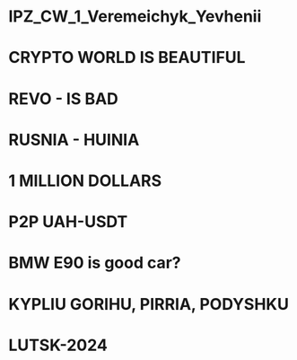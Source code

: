 # IPZ_CW_1_Veremeichyk_Yevhenii
# CRYPTO WORLD IS BEAUTIFUL
# REVO - IS BAD
# RUSNIA - HUINIA
# 1 MILLION DOLLARS
# P2P UAH-USDT
# BMW E90 is good car?
# KYPLIU GORIHU, PIRRIA, PODYSHKU
# LUTSK-2024




